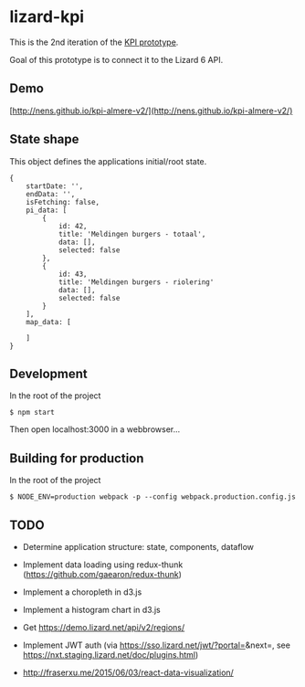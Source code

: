 lizard-kpi
==========

This is the 2nd iteration of the [KPI prototype](http://nens.github.io/kpi-prototype/#/).

Goal of this prototype is to connect it to the Lizard 6 API.



Demo
----

[http://nens.github.io/kpi-almere-v2/](http://nens.github.io/kpi-almere-v2/)


State shape
-----------

This object defines the applications initial/root state.

```
{
	startDate: '',
	endData: '',
	isFetching: false,
	pi_data: [
		{
			id: 42,
			title: 'Meldingen burgers - totaal',
			data: [],			
			selected: false
		},
		{
			id: 43,
			title: 'Meldingen burgers - riolering'
			data: [],
			selected: false
		}
	],
	map_data: [

	]
}
```



Development
-----------

In the root of the project

```
$ npm start
```
Then open localhost:3000 in a webbrowser...




Building for production
-----------------------

In the root of the project

```
$ NODE_ENV=production webpack -p --config webpack.production.config.js
```




TODO
----

 * Determine application structure: state, components, dataflow
 
 * Implement data loading using redux-thunk (https://github.com/gaearon/redux-thunk)

 * Implement a choropleth in d3.js

 * Implement a histogram chart in d3.js

 * Get https://demo.lizard.net/api/v2/regions/

 * Implement JWT auth (via https://sso.lizard.net/jwt/?portal=<portal-id>&next=<url>, see https://nxt.staging.lizard.net/doc/plugins.html)

 * http://fraserxu.me/2015/06/03/react-data-visualization/